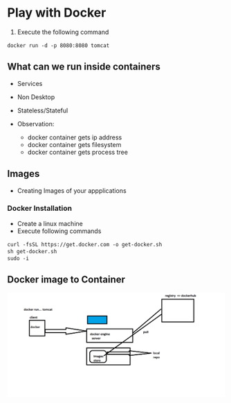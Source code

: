 # Play with Docker

1. Execute the following command
```
docker run -d -p 8080:8080 tomcat
```

## What can we run inside containers
* Services
* Non Desktop 

* Stateless/Stateful

* Observation:
    * docker container gets ip address
    * docker container gets filesystem
    * docker container gets process tree

## Images
* Creating Images of your appplications

### Docker Installation
* Create a linux machine
* Execute following commands
```
curl -fsSL https://get.docker.com -o get-docker.sh
sh get-docker.sh
sudo -i

```
## Docker image to Container
![Preview](./images/dockerimageregistry.png)














